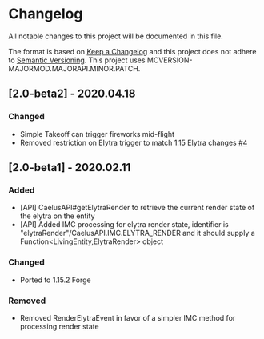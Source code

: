 # Changelog
All notable changes to this project will be documented in this file.

The format is based on [Keep a Changelog](http://keepachangelog.com/en/1.0.0/) and this project does not adhere to [Semantic Versioning](http://semver.org/spec/v2.0.0.html).
This project uses MCVERSION-MAJORMOD.MAJORAPI.MINOR.PATCH.

## [2.0-beta2] - 2020.04.18
### Changed
- Simple Takeoff can trigger fireworks mid-flight
- Removed restriction on Elytra trigger to match 1.15 Elytra changes [#4](https://github.com/TheIllusiveC4/Caelus/issues/4)

## [2.0-beta1] - 2020.02.11
### Added
- [API] CaelusAPI#getElytraRender to retrieve the current render state of the elytra on the entity
- [API] Added IMC processing for elytra render state, identifier is "elytraRender"/CaelusAPI.IMC.ELYTRA_RENDER and it should supply a Function<LivingEntity,ElytraRender> object
### Changed
- Ported to 1.15.2 Forge
### Removed
- Removed RenderElytraEvent in favor of a simpler IMC method for processing render state